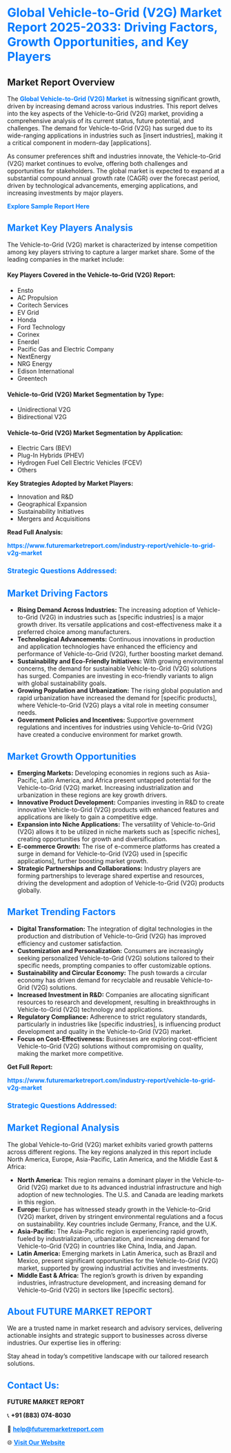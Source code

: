 <h1 style="color: #007BFF;">Global Vehicle-to-Grid (V2G) Market Report 2025-2033: Driving Factors, Growth Opportunities, and Key Players</h1>

<section id="overview">
<h2>Market Report Overview</h2>
<p>The <a href="https://www.futuremarketreport.com/industry-report/vehicle-to-grid-v2g-market" style="color: #007BFF; text-decoration: none;"><strong>Global Vehicle-to-Grid (V2G) Market</strong></a> is witnessing significant growth, driven by increasing demand across various industries. This report delves into the key aspects of the Vehicle-to-Grid (V2G) market, providing a comprehensive analysis of its current status, future potential, and challenges. The demand for Vehicle-to-Grid (V2G) has surged due to its wide-ranging applications in industries such as [insert industries], making it a critical component in modern-day [applications].</p>
<p>As consumer preferences shift and industries innovate, the Vehicle-to-Grid (V2G) market continues to evolve, offering both challenges and opportunities for stakeholders. The global market is expected to expand at a substantial compound annual growth rate (CAGR) over the forecast period, driven by technological advancements, emerging applications, and increasing investments by major players.</p>
</section>

<section id="overview">
<p><a href="https://www.futuremarketreport.com/request-sample/reportId=92002" style="color: #007BFF; text-decoration: none;"><strong>Explore Sample Report Here</strong></a></p>
</section>

<section id="key-players">
<h2 style="color: #007BFF;">Market Key Players Analysis</h2>
<p>The Vehicle-to-Grid (V2G) market is characterized by intense competition among key players striving to capture a larger market share. Some of the leading companies in the market include:</p>
<h4>Key Players Covered in the Vehicle-to-Grid (V2G) Report:</h4>
<ul><li>Ensto</li><li>AC Propulsion</li><li>Coritech Services</li><li>EV Grid</li><li>Honda</li><li>Ford Technology</li><li>Corinex</li><li>Enerdel</li><li>Pacific Gas and Electric Company</li><li>NextEnergy</li><li>NRG Energy</li><li>Edison International</li><li>Greentech</li></ul>
<h4>Vehicle-to-Grid (V2G) Market Segmentation by Type:</h4>
<ul><li>Unidirectional V2G</li><li>Bidirectional V2G</li></ul>

<h4>Vehicle-to-Grid (V2G) Market Segmentation by Application:</h4>
<ul><li>Electric Cars (BEV)</li><li>Plug-In Hybrids (PHEV)</li><li>Hydrogen Fuel Cell Electric Vehicles (FCEV)</li><li>Others</li></ul>
<p><strong>Key Strategies Adopted by Market Players:</strong></p>
<ul>
<li>Innovation and R&D</li>
<li>Geographical Expansion</li>
<li>Sustainability Initiatives</li>
<li>Mergers and Acquisitions</li>
</ul>
</section>

<section>
<p><strong>Read Full Analysis: </strong></p><a href="https://www.futuremarketreport.com/industry-report/vehicle-to-grid-v2g-market" style="color: #007BFF; text-decoration: none;"><strong>https://www.futuremarketreport.com/industry-report/vehicle-to-grid-v2g-market</strong></a>
<h3 style="color: #007BFF;">Strategic Questions Addressed:</h3>
</section>

<section id="driving-factors">
<h2 style="color: #007BFF;">Market Driving Factors</h2>
<ul>
<li><strong>Rising Demand Across Industries:</strong> The increasing adoption of Vehicle-to-Grid (V2G) in industries such as [specific industries] is a major growth driver. Its versatile applications and cost-effectiveness make it a preferred choice among manufacturers.</li>
<li><strong>Technological Advancements:</strong> Continuous innovations in production and application technologies have enhanced the efficiency and performance of Vehicle-to-Grid (V2G), further boosting market demand.</li>
<li><strong>Sustainability and Eco-Friendly Initiatives:</strong> With growing environmental concerns, the demand for sustainable Vehicle-to-Grid (V2G) solutions has surged. Companies are investing in eco-friendly variants to align with global sustainability goals.</li>
<li><strong>Growing Population and Urbanization:</strong> The rising global population and rapid urbanization have increased the demand for [specific products], where Vehicle-to-Grid (V2G) plays a vital role in meeting consumer needs.</li>
<li><strong>Government Policies and Incentives:</strong> Supportive government regulations and incentives for industries using Vehicle-to-Grid (V2G) have created a conducive environment for market growth.</li>
</ul>
</section>

<section id="growth-opportunities">
<h2 style="color: #007BFF;">Market Growth Opportunities</h2>
<ul>
<li><strong>Emerging Markets:</strong> Developing economies in regions such as Asia-Pacific, Latin America, and Africa present untapped potential for the Vehicle-to-Grid (V2G) market. Increasing industrialization and urbanization in these regions are key growth drivers.</li>
<li><strong>Innovative Product Development:</strong> Companies investing in R&D to create innovative Vehicle-to-Grid (V2G) products with enhanced features and applications are likely to gain a competitive edge.</li>
<li><strong>Expansion into Niche Applications:</strong> The versatility of Vehicle-to-Grid (V2G) allows it to be utilized in niche markets such as [specific niches], creating opportunities for growth and diversification.</li>
<li><strong>E-commerce Growth:</strong> The rise of e-commerce platforms has created a surge in demand for Vehicle-to-Grid (V2G) used in [specific applications], further boosting market growth.</li>
<li><strong>Strategic Partnerships and Collaborations:</strong> Industry players are forming partnerships to leverage shared expertise and resources, driving the development and adoption of Vehicle-to-Grid (V2G) products globally.</li>
</ul>
</section>

<section id="trending-factors">
<h2 style="color: #007BFF;">Market Trending Factors</h2>
<ul>
<li><strong>Digital Transformation:</strong> The integration of digital technologies in the production and distribution of Vehicle-to-Grid (V2G) has improved efficiency and customer satisfaction.</li>
<li><strong>Customization and Personalization:</strong> Consumers are increasingly seeking personalized Vehicle-to-Grid (V2G) solutions tailored to their specific needs, prompting companies to offer customizable options.</li>
<li><strong>Sustainability and Circular Economy:</strong> The push towards a circular economy has driven demand for recyclable and reusable Vehicle-to-Grid (V2G) solutions.</li>
<li><strong>Increased Investment in R&D:</strong> Companies are allocating significant resources to research and development, resulting in breakthroughs in Vehicle-to-Grid (V2G) technology and applications.</li>
<li><strong>Regulatory Compliance:</strong> Adherence to strict regulatory standards, particularly in industries like [specific industries], is influencing product development and quality in the Vehicle-to-Grid (V2G) market.</li>
<li><strong>Focus on Cost-Effectiveness:</strong> Businesses are exploring cost-efficient Vehicle-to-Grid (V2G) solutions without compromising on quality, making the market more competitive.</li>
</ul>
</section>

<section>
<p><strong>Get Full Report: </strong></p><a href="https://www.futuremarketreport.com/industry-report/vehicle-to-grid-v2g-market" style="color: #007BFF; text-decoration: none;"><strong>https://www.futuremarketreport.com/industry-report/vehicle-to-grid-v2g-market</strong></a>
<h3 style="color: #007BFF;">Strategic Questions Addressed:</h3>
</section>


<section id="regional-analysis">
<h2 style="color: #007BFF;">Market Regional Analysis</h2>
<p>The global Vehicle-to-Grid (V2G) market exhibits varied growth patterns across different regions. The key regions analyzed in this report include North America, Europe, Asia-Pacific, Latin America, and the Middle East & Africa:</p>
<ul>
<li><strong>North America:</strong> This region remains a dominant player in the Vehicle-to-Grid (V2G) market due to its advanced industrial infrastructure and high adoption of new technologies. The U.S. and Canada are leading markets in this region.</li>
<li><strong>Europe:</strong> Europe has witnessed steady growth in the Vehicle-to-Grid (V2G) market, driven by stringent environmental regulations and a focus on sustainability. Key countries include Germany, France, and the U.K.</li>
<li><strong>Asia-Pacific:</strong> The Asia-Pacific region is experiencing rapid growth, fueled by industrialization, urbanization, and increasing demand for Vehicle-to-Grid (V2G) in countries like China, India, and Japan.</li>
<li><strong>Latin America:</strong> Emerging markets in Latin America, such as Brazil and Mexico, present significant opportunities for the Vehicle-to-Grid (V2G) market, supported by growing industrial activities and investments.</li>
<li><strong>Middle East & Africa:</strong> The region’s growth is driven by expanding industries, infrastructure development, and increasing demand for Vehicle-to-Grid (V2G) in sectors like [specific sectors].</li>
</ul>
</section>

<footer>
<h2 style="color: #007BFF;">About FUTURE MARKET REPORT</h2>
<p>We are a trusted name in market research and advisory services, delivering actionable insights and strategic support to businesses across diverse industries. Our expertise lies in offering:</p>

<p>Stay ahead in today’s competitive landscape with our tailored research solutions.</p>

<h2 style="color: #007BFF;">Contact Us:</h2>
<p><strong>FUTURE MARKET REPORT</strong></p>
<p>📞 <strong>+91 (883) 074-8030</strong></p>
<p>📧 <strong><a href="mailto:help@futuremarketreport.com" style="color: #007BFF;">help@futuremarketreport.com</a></strong></p>
<p>🌐 <strong><a href="https://www.futuremarketreport.com/" style="color: #007BFF;">Visit Our Website</a></strong></p>
</footer>